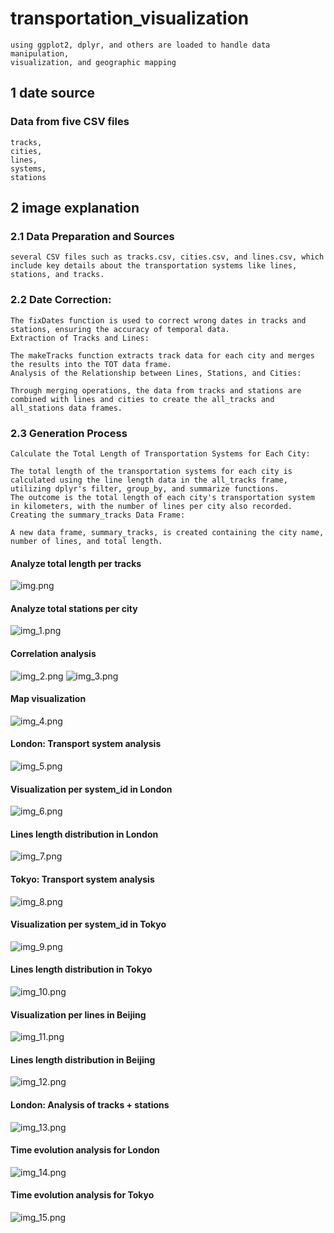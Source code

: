 # transportation_visualization

    using ggplot2, dplyr, and others are loaded to handle data manipulation, 
    visualization, and geographic mapping


## 1 date source
### Data from five CSV files 
    tracks, 
    cities, 
    lines, 
    systems, 
    stations

## 2 image explanation
### 2.1 Data Preparation and Sources
    several CSV files such as tracks.csv, cities.csv, and lines.csv, which include key details about the transportation systems like lines, stations, and tracks.

### 2.2 Date Correction:

    The fixDates function is used to correct wrong dates in tracks and stations, ensuring the accuracy of temporal data.
    Extraction of Tracks and Lines:
    
    The makeTracks function extracts track data for each city and merges the results into the TOT data frame.
    Analysis of the Relationship between Lines, Stations, and Cities:
    
    Through merging operations, the data from tracks and stations are combined with lines and cities to create the all_tracks and all_stations data frames.
### 2.3 Generation Process
    Calculate the Total Length of Transportation Systems for Each City:
    
    The total length of the transportation systems for each city is calculated using the line length data in the all_tracks frame, utilizing dplyr's filter, group_by, and summarize functions.
    The outcome is the total length of each city's transportation system in kilometers, with the number of lines per city also recorded.
    Creating the summary_tracks Data Frame:
    
    A new data frame, summary_tracks, is created containing the city name, number of lines, and total length.

#### Analyze total length per tracks
![img.png](img.png)

#### Analyze total stations per city
![img_1.png](img_1.png)

#### Correlation analysis
![img_2.png](img_2.png)
![img_3.png](img_3.png)

#### Map visualization
![img_4.png](img_4.png)


#### London: Transport system analysis
![img_5.png](img_5.png)

#### Visualization per system_id in London
![img_6.png](img_6.png)

#### Lines length distribution in London
![img_7.png](img_7.png)


#### Tokyo: Transport system analysis
![img_8.png](img_8.png)


#### Visualization per system_id in Tokyo
![img_9.png](img_9.png)

#### Lines length distribution in Tokyo
![img_10.png](img_10.png)

#### Visualization per lines in Beijing
![img_11.png](img_11.png)

#### Lines length distribution in Beijing
![img_12.png](img_12.png)

#### London: Analysis of tracks + stations
![img_13.png](img_13.png)

#### Time evolution analysis for London
![img_14.png](img_14.png)

#### Time evolution analysis for Tokyo
![img_15.png](img_15.png)